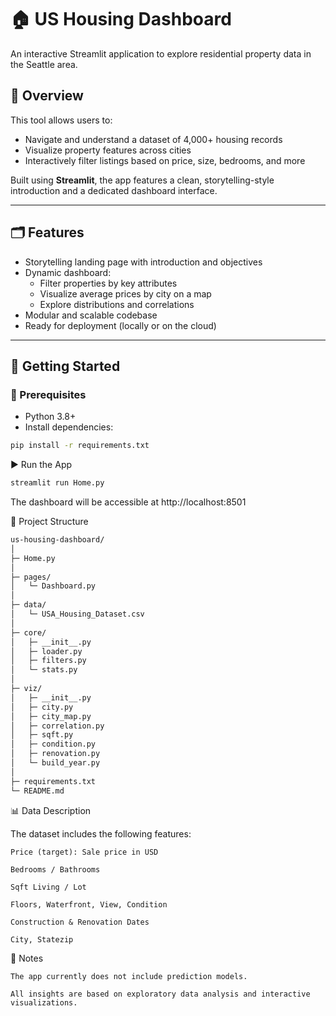 # 🏠 US Housing Dashboard

An interactive Streamlit application to explore residential property data in the Seattle area.

## 📌 Overview

This tool allows users to:

- Navigate and understand a dataset of 4,000+ housing records
- Visualize property features across cities
- Interactively filter listings based on price, size, bedrooms, and more

Built using **Streamlit**, the app features a clean, storytelling-style introduction and a dedicated dashboard interface.

---

## 🗂️ Features

- Storytelling landing page with introduction and objectives
- Dynamic dashboard:
  - Filter properties by key attributes
  - Visualize average prices by city on a map
  - Explore distributions and correlations
- Modular and scalable codebase
- Ready for deployment (locally or on the cloud)

---

## 🚀 Getting Started

### 🔧 Prerequisites

- Python 3.8+
- Install dependencies:

```bash
pip install -r requirements.txt
```
▶️ Run the App
```bash
streamlit run Home.py
```
The dashboard will be accessible at http://localhost:8501

📁 Project Structure
```bash
us‑housing‑dashboard/
│
├─ Home.py                      
│
├─ pages/
│   └─ Dashboard.py          
│
├─ data/
│   └─ USA_Housing_Dataset.csv 
│
├─ core/                        
│   ├─ __init__.py
│   ├─ loader.py                
│   ├─ filters.py               
│   └─ stats.py                 
│
├─ viz/                         
│   ├─ __init__.py
│   ├─ city.py
│   ├─ city_map.py
│   ├─ correlation.py
│   ├─ sqft.py
│   ├─ condition.py
│   ├─ renovation.py
│   └─ build_year.py
│
├─ requirements.txt
└─ README.md

```
📊 Data Description

The dataset includes the following features:

    Price (target): Sale price in USD

    Bedrooms / Bathrooms

    Sqft Living / Lot

    Floors, Waterfront, View, Condition

    Construction & Renovation Dates

    City, Statezip

📌 Notes

    The app currently does not include prediction models.

    All insights are based on exploratory data analysis and interactive visualizations.
